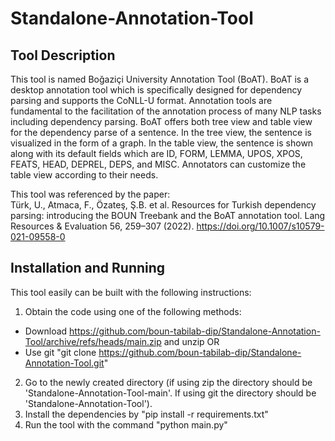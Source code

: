 # Standalone-Annotation-Tool

## Tool Description

This tool is named Boğaziçi University Annotation Tool (BoAT). BoAT is a desktop annotation tool which is specifically designed for dependency parsing and supports the CoNLL-U format. Annotation tools are fundamental to the facilitation of the annotation process of many NLP tasks including dependency parsing. BoAT offers both tree view and table view for the dependency parse of a sentence. In the tree view, the sentence is visualized in the form of a graph. In the table view, the sentence is shown along with its default fields which are ID, FORM, LEMMA, UPOS, XPOS, FEATS, HEAD, DEPREL, DEPS, and MISC. Annotators can customize the table view according to their needs.

This tool was referenced by the paper:  
Türk, U., Atmaca, F., Özateş, Ş.B. et al. Resources for Turkish dependency parsing: introducing the BOUN Treebank and the BoAT annotation tool. Lang Resources & Evaluation 56, 259–307 (2022). https://doi.org/10.1007/s10579-021-09558-0

## Installation and Running

This tool easily can be built with the following instructions:

1. Obtain the code using one of the following methods:
* Download https://github.com/boun-tabilab-dip/Standalone-Annotation-Tool/archive/refs/heads/main.zip and unzip
OR
* Use git "git clone https://github.com/boun-tabilab-dip/Standalone-Annotation-Tool.git"
2. Go to the newly created directory (if using zip the directory should be 'Standalone-Annotation-Tool-main'. If using git the directory should be 'Standalone-Annotation-Tool').
3. Install the dependencies by "pip install -r requirements.txt"
4. Run the tool with the command "python main.py"
